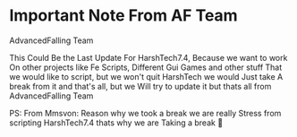 # Important Note From AF Team
AdvancedFalling Team

This Could Be the Last Update For HarshTech7.4, Because we want to work
On other projects like Fe Scripts, Different Gui Games and other stuff 
That we would like to script, but we won't quit HarshTech we would Just take
A break from it and that's all, but we Will try to update it but thats all 
from AdvancedFalling Team

PS: From Mmsvon: Reason why we took a break we are really Stress 
from scripting HarshTech7.4 thats why we are Taking a break 💜
